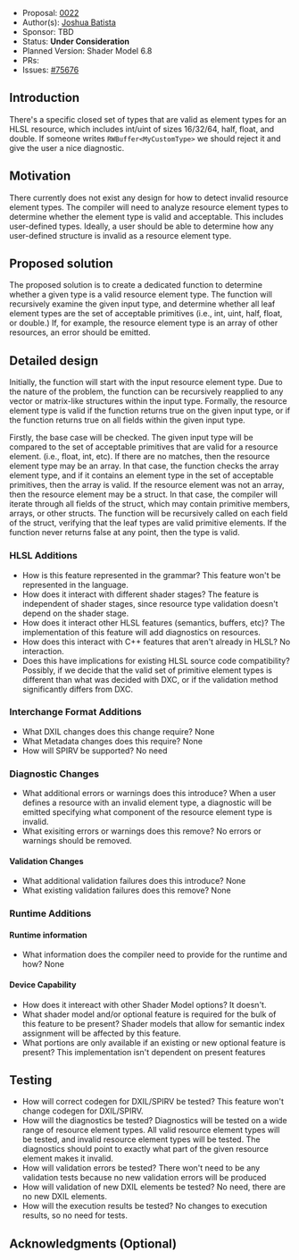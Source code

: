 * Proposal: [0022](0022-validating-resource-container-elements.md)
* Author(s): [Joshua Batista](https://github.com/bob80905)
* Sponsor: TBD
* Status: **Under Consideration**
* Planned Version: Shader Model 6.8
* PRs:
* Issues:
  [#75676](https://github.com/llvm/llvm-project/issues/75676)

## Introduction

There's a specific closed set of types that are valid as element types for an HLSL resource, 
which includes int/uint of sizes 16/32/64, half, float, and double. If someone writes 
`RWBuffer<MyCustomType>` we should reject it and give the user a nice diagnostic. 

## Motivation
There currently does not exist any design for how to detect invalid resource element types.
The compiler will need to analyze resource element types to determine whether the element type
is valid and acceptable. This includes user-defined types. Ideally, a user should be able to
determine how any user-defined structure is invalid as a resource element type. 

## Proposed solution

The proposed solution is to create a dedicated function to determine whether a given type
is a valid resource element type. The function will  recursively examine the given input
type, and determine whether all leaf element types are the set of acceptable primitives
(i.e., int, uint, half, float, or double.) If, for example, the resource element type is
an array of other resources, an error should be emitted.

## Detailed design

Initially, the function will start with the input resource element type. Due to the nature
of the problem, the function can be recursively reapplied to any vector or matrix-like structures
within the input type. Formally, the resource element type is valid if the function returns true
on the given input type, or if the function returns true on all fields within the given input type.

Firstly, the base case will be checked. The given input type will be compared to the set of acceptable
primitives that are valid for a resource element. (i.e., float, int, etc).
If there are no matches, then the resource element type may be an array. In that case, the function
checks the array element type, and if it contains an element type in the set of acceptable primitives,
then the array is valid.
If the resource element was not an array, then the resource element may be a struct. In that case,
the compiler will iterate through all fields of the struct, which may contain primitive members,
arrays, or other structs. The function will be recursively called on each field of the struct,
verifying that the leaf types are valid primitive elements.
If the function never returns false at any point, then the type is valid.


### HLSL Additions
* How is this feature represented in the grammar?
This feature won't be represented in the language.
* How does it interact with different shader stages?
The feature is independent of shader stages, since resource type validation
doesn't depend on the shader stage.
* How does it interact other HLSL features (semantics, buffers, etc)?
The implementation of this feature will add diagnostics on resources.
* How does this interact with C++ features that aren't already in HLSL?
No interaction.
* Does this have implications for existing HLSL source code compatibility?
Possibly, if we decide that the valid set of primitive element types is different
than what was decided with DXC, or if the validation method significantly differs
from DXC.

### Interchange Format Additions

* What DXIL changes does this change require?
None
* What Metadata changes does this require?
None
* How will SPIRV be supported?
No need


### Diagnostic Changes

* What additional errors or warnings does this introduce?
When a user defines a resource with an invalid element type, a diagnostic
will be emitted specifying what component of the resource element type is invalid.
* What exisiting errors or warnings does this remove?
No errors or warnings should be removed.

#### Validation Changes

* What additional validation failures does this introduce?
None
* What existing validation failures does this remove?
None

### Runtime Additions

#### Runtime information

* What information does the compiler need to provide for the runtime and how?
None

#### Device Capability

* How does it intereact with other Shader Model options?
It doesn't.
* What shader model and/or optional feature is required for the bulk of this feature to be present?
Shader models that allow for semantic index assignment will be affected by this feature.
* What portions are only available if an existing or new optional feature is present?
This implementation isn't dependent on present features


## Testing

* How will correct codegen for DXIL/SPIRV be tested?
This feature won't change codegen for DXIL/SPIRV.
* How will the diagnostics be tested?
Diagnostics will be tested on a wide range of resource element types.
All valid resource element types will be tested, and invalid resource
element types will be tested. The diagnostics should point to exactly what
part of the given resource element makes it invalid.
* How will validation errors be tested?
There won't need to be any validation tests because no new validation errors will be produced
* How will validation of new DXIL elements be tested?
No need, there are no new DXIL elements.
* How will the execution results be tested?
No changes to execution results, so no need for tests.

## Acknowledgments (Optional)

